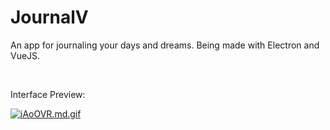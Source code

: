 # JournalV

An app for journaling your days and dreams. Being made with Electron and VueJS.

<br />

Interface Preview:

[![iAoOVR.md.gif](https://iili.io/iAoOVR.md.gif)](https://freeimage.host/i/iAoOVR)

